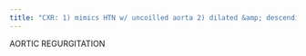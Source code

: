```yaml
---
title: "CXR: 1) mimics HTN w/ uncoilled aorta 2) dilated &amp; descending aorta 3) cardiomegaly 4) consider aortic aneurysm Cz: 1) MC endocarditis 2) rheumatic heart disease 3) myxomatous degeneration of valve"
---
```

AORTIC REGURGITATION


